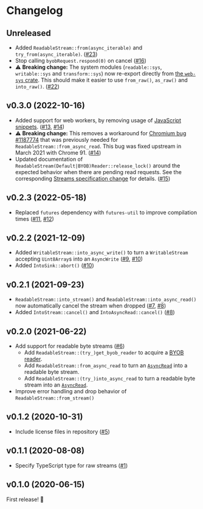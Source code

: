 # Changelog

## Unreleased

* Added `ReadableStream::from(async_iterable)` and `try_from(async_iterable)`. ([#23](https://github.com/MattiasBuelens/wasm-streams/pull/23))
* Stop calling `byobRequest.respond(0)` on cancel ([#16](https://github.com/MattiasBuelens/wasm-streams/pull/16))
* ⚠ **Breaking change:** The system modules (`readable::sys`, `writable::sys` and `transform::sys`) now re-export directly from [the `web-sys` crate](https://docs.rs/web-sys/latest/web_sys/). This should make it easier to use `from_raw()`, `as_raw()` and `into_raw()`. ([#22](https://github.com/MattiasBuelens/wasm-streams/pull/22))

## v0.3.0 (2022-10-16)

* Added support for web workers, by removing usage of [JavaScript snippets](https://rustwasm.github.io/docs/wasm-bindgen/reference/js-snippets.html). ([#13](https://github.com/MattiasBuelens/wasm-streams/issues/13), [#14](https://github.com/MattiasBuelens/wasm-streams/pull/14))
* ⚠ **Breaking change:** This removes a workaround for [Chromium bug #1187774](https://crbug.com/1187774) that was previously needed for `ReadableStream::from_async_read`. This bug was fixed upstream in March 2021 with Chrome 91. ([#14](https://github.com/MattiasBuelens/wasm-streams/pull/14))
* Updated documentation of `ReadableStream(Default|BYOB)Reader::release_lock()` around the expected behavior when there are pending read requests.
  See the corresponding [Streams specification change](https://github.com/whatwg/streams/commit/d5f92d9f17306d31ba6b27424d23d58e89bf64a5) for details.
  ([#15](https://github.com/MattiasBuelens/wasm-streams/pull/15)) 

## v0.2.3 (2022-05-18)

* Replaced `futures` dependency with `futures-util` to improve compilation times ([#11](https://github.com/MattiasBuelens/wasm-streams/pull/11), [#12](https://github.com/MattiasBuelens/wasm-streams/pull/12))

## v0.2.2 (2021-12-09)

* Added `WritableStream::into_async_write()` to turn a `WritableStream` accepting `Uint8Array`s 
  into an `AsyncWrite` ([#9](https://github.com/MattiasBuelens/wasm-streams/issues/9),
  [#10](https://github.com/MattiasBuelens/wasm-streams/pull/10))
* Added `IntoSink::abort()` ([#10](https://github.com/MattiasBuelens/wasm-streams/pull/10))

## v0.2.1 (2021-09-23)

* `ReadableStream::into_stream()` and `ReadableStream::into_async_read()` now automatically 
  cancel the stream when dropped ([#7](https://github.com/MattiasBuelens/wasm-streams/issues/7), [#8](https://github.com/MattiasBuelens/wasm-streams/pull/8))
* Added `IntoStream::cancel()` and `IntoAsyncRead::cancel()` ([#8](https://github.com/MattiasBuelens/wasm-streams/pull/8))

## v0.2.0 (2021-06-22)

* Add support for readable byte streams ([#6](https://github.com/MattiasBuelens/wasm-streams/pull/6))
    * Add `ReadableStream::(try_)get_byob_reader` to acquire
      a [BYOB reader](https://developer.mozilla.org/en-US/docs/Web/API/ReadableStreamBYOBReader).
    * Add `ReadableStream::from_async_read` to turn
      an [`AsyncRead`](https://docs.rs/futures/0.3.15/futures/io/trait.AsyncRead.html)
      into a readable byte stream.
    * Add `ReadableStream::(try_)into_async_read` to turn a readable byte stream into
      an [`AsyncRead`](https://docs.rs/futures/0.3.15/futures/io/trait.AsyncRead.html).
* Improve error handling and drop behavior of `ReadableStream::from_stream()`

## v0.1.2 (2020-10-31)

* Include license files in repository ([#5](https://github.com/MattiasBuelens/wasm-streams/issues/5))

## v0.1.1 (2020-08-08)

* Specify TypeScript type for raw streams ([#1](https://github.com/MattiasBuelens/wasm-streams/pull/1))

## v0.1.0 (2020-06-15)

First release! 🎉

